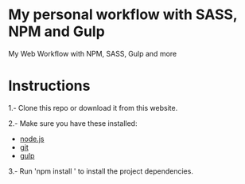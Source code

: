 # My personal workflow with SASS, NPM and Gulp
My Web Workflow with NPM, SASS, Gulp and more

# Instructions
1.- Clone this repo or download it from this website.

2.- Make sure you have these installed:
  - [node.js](http://nodejs.org/)
  - [git](http://git-scm.com)
  - [gulp](http://gulpjs.com)
  
3.- Run 'npm install ' to install the project dependencies.
